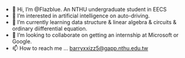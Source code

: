 - 👋 Hi, I’m @Flazblue. An NTHU undergraduate student in EECS
- 👀 I’m interested in artificial intelligence on auto-driving.
- 🌱 I’m currently learning data structure & linear algebra & circuits & ordinary diifferential equation.
- 💞️ I’m looking to collaborate on getting an internship at Microsoft or Google.
- 📫 How to reach me ... barryxxizz5@gapp.nthu.edu.tw

<!---
Flazblue/Flazblue is a ✨ special ✨ repository because its `README.md` (this file) appears on your GitHub profile.
You can click the Preview link to take a look at your changes.
--->
